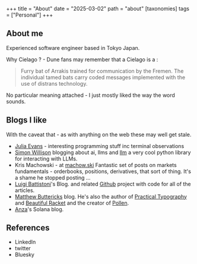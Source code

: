 +++
title = "About"
date = "2025-03-02"
path = "about"
[taxonomies]
tags = ["Personal"]
+++

## About me

Experienced software engineer based in Tokyo Japan. 

Why Cielago ? - Dune fans may remember that a Cielago is a :

> Furry bat of Arrakis trained for communication by the Fremen. The individual tamed bats carry coded messages implemented with the use of distrans technology.

No particular meaning attached - I just mostly liked the way the word sounds.

## Blogs I like

With the caveat that - as with anything on the web these may well get stale.

- [Julia Evans](https://jvns.ca/) - interesting programming stuff inc terminal observations
- [Simon Willison](https://simonwillison.net/) blogging about ai, llms and [llm](https://llm.datasette.io/en/stable/) a very cool python library for interacting with LLMs.
- Kris Machowski - at [machow.ski](https://www.machow.ski/) Fantastic set of posts on markets fundamentals - orderbooks, positions, derivatives, that sort of thing. It's a shame he stopped posting ...
- [Luigi Battistoni](https://medium.com/@lu.battistoni)'s Blog. and related [Github](https://github.com/Peropero0/quantitative_finance_playground) project with code for all of the articles.
- [Matthew Buttericks](https://matthewbutterick.com/chron/) blog. He's also the author of [Practical Typography](https://practicaltypography.com/) and [Beautiful Racket](http://beautifulracket.com/) and the creator of [Pollen](https://docs.racket-lang.org/pollen/).
- [Anza](https://www.anza.xyz/blog)'s Solana blog.

## References

- LinkedIn
- twitter
- Bluesky